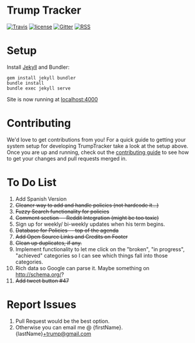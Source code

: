 # Trump Tracker

[![Travis](https://img.shields.io/travis/TrumpTracker/trumptracker.github.io.svg?style=flat-square)](https://travis-ci.org/TrumpTracker/trumptracker.github.io) [![license](https://img.shields.io/github/license/TrumpTracker/trumptracker.github.io.svg?style=flat-square)](https://github.com/TrumpTracker/trumptracker.github.io/blob/master/LICENSE) [![Gitter](https://img.shields.io/gitter/room/TrumpTracker/trumptracker.github.io.svg?style=flat-square)](https://gitter.im/trump-tracker/Lobby) [![RSS](https://img.shields.io/badge/RSS-v2.0-brightgreen.svg?style=flat-square)](https://luithollander.nl/trumptracker/rss.php)

# Setup

Install [Jekyll](https://jekyllrb.com/) and Bundler:

    gem install jekyll bundler
    bundle install
    bundle exec jekyll serve

Site is now running at [localhost:4000](http://localhost:4000)

# Contributing

We'd love to get contributions from you! For a quick guide to getting your system setup for developing TrumpTracker take a look at the setup above. Once you are up and running, check out the [contributing guide](.github/PULL_REQUEST_TEMPLATE.md) to see how to get your changes and pull requests merged in.

# To Do List
1. Add Spanish Version
2. ~~Cleaner way to add and handle policies (not hardcode it...)~~
3. ~~Fuzzy Search functionality for policies~~
4. ~~Comment section -- Reddit Integration (might be too toxic)~~
5. Sign up for weekly/ bi-weekly updates when his term begins.
6. ~~Database for Policies -- top of the agenda~~
7. ~~Add Open Source Links and Credits on Footer~~
8. ~~Clean up duplicates, if any.~~
9. Implement functionality to let me click on the "broken", "in progress", "achieved" categories so I can see which things fall into those categories.
10. Rich data so Google can parse it. Maybe something on http://schema.org/?
11. ~~Add tweet button #47~~

# Report Issues
1. Pull Request would be the best option.
2. Otherwise you can email me @ {firstName}.{lastName}+trump@gmail.com
